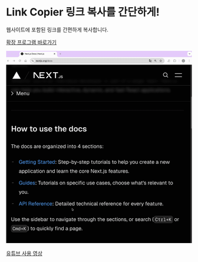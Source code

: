 # Link Copier 링크 복사를 간단하게!

웹사이트에 포함된 링크를 간편하게 복사합니다.

[확장 프로그램 바로가기](https://chromewebstore.google.com/detail/jfbhnajafmgfgfjiniicpadnfdjdcdgf?utm_source=item-share-cb)

![GIF](/public/link-copier.gif)

[유튜브 사용 영상](https://www.youtube.com/watch?v=sJxFFLiK9Nk)
